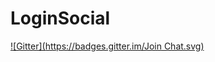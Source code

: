 # LoginSocial
[![Gitter](https://badges.gitter.im/Join Chat.svg)](https://gitter.im/vick1990/LoginSocial?utm_source=badge&utm_medium=badge&utm_campaign=pr-badge&utm_content=badge)